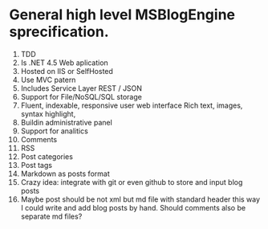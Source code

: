 General high level MSBlogEngine sprecification.
============

1.	TDD 
2.	Is .NET 4.5 Web aplication
3.	Hosted on IIS or SelfHosted
4.	Use MVC patern
5.	Includes Service Layer
		REST / JSON
6.	Support for File/NoSQL/SQL storage
7.	Fluent, indexable, responsive user web interface
		Rich text, images, syntax highlight,
8.	Buildin administrative panel
9.	Support for analitics
10.	Comments
11.	RSS
12. Post categories
13.	Post tags
14. Markdown as posts format
15. Crazy idea: integrate with git or even github to store and input blog posts
16. Maybe post should be not xml but md file with standard header this way I could write and add blog posts by hand. Should comments also be separate md files?

